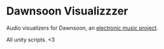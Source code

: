 # Dawnsoon Visualizzzer
Audio visualizers for Dawnsoon, an [electronic music project](http://dawnsoon.net).

All unity scripts. <3


